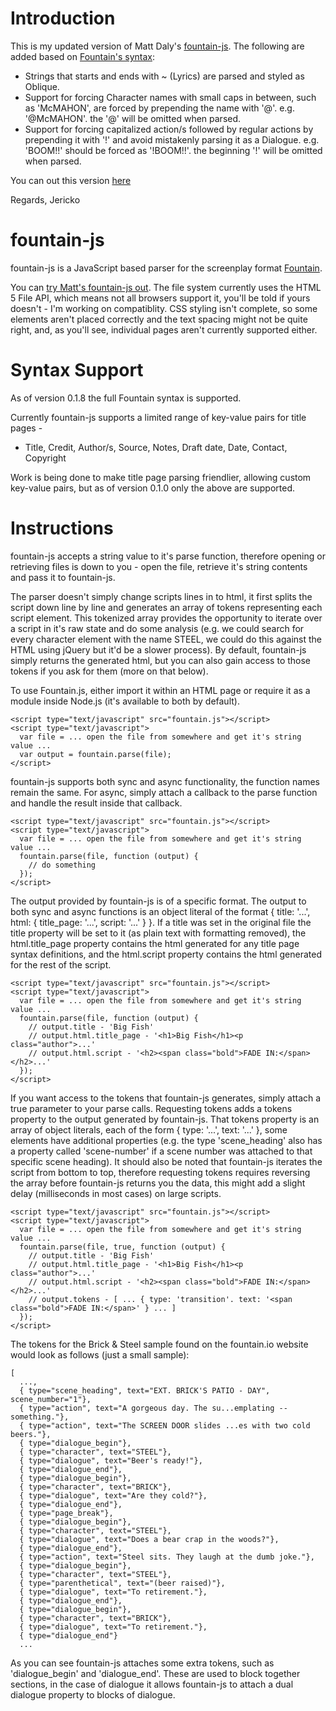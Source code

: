 Introduction
===========
This is my updated version of Matt Daly's [fountain-js](https://github.com/mattdaly/Fountain.js).
The following are added based on [Fountain's syntax](https://fountain.io/syntax):

* Strings that starts and ends with ~ (Lyrics) are parsed and styled as Oblique.
* Support for forcing Character names with small caps in between, such as 'McMAHON', are forced by prepending the name with '@'. e.g. '@McMAHON'. the '@' will be omitted when parsed.
* Support for forcing capitalized action/s followed by regular actions by prepending it with '!' and avoid mistakenly parsing it as a Dialogue. e.g. 'BOOM!!' should be forced as '!BOOM!!'. the beginning '!' will be omitted when parsed.


You can out this version [here](https://jtejido.github.io/Fountain.js/)

Regards,
Jericko

fountain-js
===========

fountain-js is a JavaScript based parser for the screenplay format [Fountain](http://fountain.io/).

You can [try Matt's fountain-js out](http://mattdaly.github.com/Fountain.js/). The file system currently uses the HTML 5 File API, which means not all browsers support it, you'll be told if yours doesn't - I'm working on compatiblity. CSS styling isn't complete, so some elements aren't placed correctly and the text spacing might not be quite right, and, as you'll see, individual pages aren't currently supported either.

# Syntax Support

As of version 0.1.8 the full Fountain syntax is supported.

Currently fountain-js supports a limited range of key-value pairs for title pages - 

* Title, Credit, Author/s, Source, Notes, Draft date, Date, Contact, Copyright

Work is being done to make title page parsing friendlier, allowing custom key-value pairs, but as of version 0.1.0 only the above are supported.

Instructions
============

fountain-js accepts a string value to it's parse function, therefore opening or retrieving files is down to you - open the file, retrieve it's string contents and pass it to fountain-js. 

The parser doesn't simply change scripts lines in to html, it first splits the script down line by line and generates an array of tokens representing each script element. This tokenized array provides the opportunity to iterate over a script in it's raw state and do some analysis (e.g. we could search for every character element with the name STEEL, we could do this against the HTML using jQuery but it'd be a slower process). By default, fountain-js simply returns the generated html, but you can also gain access to those tokens if you ask for them (more on that below).

To use Fountain.js, either import it within an HTML page or require it as a module inside Node.js (it's available to both by default).

```
<script type="text/javascript" src="fountain.js"></script>
<script type="text/javascript">
  var file = ... open the file from somewhere and get it's string value ...
  var output = fountain.parse(file);
</script>
```

fountain-js supports both sync and async functionality, the function names remain the same. For async, simply attach a callback to the parse function and handle the result inside that callback.

```
<script type="text/javascript" src="fountain.js"></script>
<script type="text/javascript">
  var file = ... open the file from somewhere and get it's string value ...
  fountain.parse(file, function (output) {
    // do something
  });
</script>
```

The output provided by fountain-js is of a specific format. The output to both sync and async functions is an object literal of the format { title: '...', html: { title_page: '...', script: '...' } }. If a title was set in the original file the title property will be set to it (as plain text with formatting removed), the html.title_page property contains the html generated for any title page syntax definitions, and the html.script property contains the html generated for the rest of the script.

```
<script type="text/javascript" src="fountain.js"></script>
<script type="text/javascript">
  var file = ... open the file from somewhere and get it's string value ...
  fountain.parse(file, function (output) {
    // output.title - 'Big Fish'
    // output.html.title_page - '<h1>Big Fish</h1><p class="author">...'
    // output.html.script - '<h2><span class="bold">FADE IN:</span></h2>...'
  });
</script>
```

If you want access to the tokens that fountain-js generates, simply attach a true parameter to your parse calls. Requesting tokens adds a tokens property to the output generated by fountain-js. That tokens property is an array of object literals, each of the form { type: '...', text: '...' }, some elements have additional properties (e.g. the type 'scene_heading' also has a property called 'scene-number' if a scene number was attached to that specific scene heading). It should also be noted that fountain-js iterates the script from bottom to top, therefore requesting tokens requires reversing the array before fountain-js returns you the data, this might add a slight delay (milliseconds in most cases) on large scripts.

```
<script type="text/javascript" src="fountain.js"></script>
<script type="text/javascript">
  var file = ... open the file from somewhere and get it's string value ...
  fountain.parse(file, true, function (output) {
    // output.title - 'Big Fish'
    // output.html.title_page - '<h1>Big Fish</h1><p class="author">...'
    // output.html.script - '<h2><span class="bold">FADE IN:</span></h2>...'
    // output.tokens - [ ... { type: 'transition'. text: '<span class="bold">FADE IN:</span>' } ... ]
  });
</script>
```

The tokens for the Brick & Steel sample found on the fountain.io website would look as follows (just a small sample):

```
[ 
  ..., 
  { type="scene_heading", text="EXT. BRICK'S PATIO - DAY", scene_number="1"}, 
  { type="action", text="A gorgeous day. The su...emplating -- something."}, 
  { type="action", text="The SCREEN DOOR slides ...es with two cold beers."},  
  { type="dialogue_begin"}, 
  { type="character", text="STEEL"}, 
  { type="dialogue", text="Beer's ready!"}, 
  { type="dialogue_end"}, 
  { type="dialogue_begin"}, 
  { type="character", text="BRICK"}, 
  { type="dialogue", text="Are they cold?"}, 
  { type="dialogue_end"}, 
  { type="page_break"}, 
  { type="dialogue_begin"}, 
  { type="character", text="STEEL"}, 
  { type="dialogue", text="Does a bear crap in the woods?"}, 
  { type="dialogue_end"}, 
  { type="action", text="Steel sits. They laugh at the dumb joke."},
  { type="dialogue_begin"}, 
  { type="character", text="STEEL"}, 
  { type="parenthetical", text="(beer raised)"}, 
  { type="dialogue", text="To retirement."}, 
  { type="dialogue_end"}, 
  { type="dialogue_begin"}, 
  { type="character", text="BRICK"}, 
  { type="dialogue", text="To retirement."}, 
  { type="dialogue_end"}
  ...
```

As you can see fountain-js attaches some extra tokens, such as 'dialogue_begin' and 'dialogue_end'. These are used to block together sections, in the case of dialogue it allows fountain-js to attach a dual dialogue property to blocks of dialogue.
